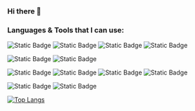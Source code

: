 ### Hi there 👋

### Languages & Tools that I can use:

![Static Badge](https://img.shields.io/badge/MiniProgram-blue?logo=wechat&logoColor=white&color=%2307C160)
![Static Badge](https://img.shields.io/badge/React-blue?logo=react&color=rgb(40%2C44%2C52))
![Static Badge](https://img.shields.io/badge/React%20Native-blue?logo=react&color=rgb(40%2C44%2C52))
![Static Badge](https://img.shields.io/badge/Android-blue?logo=android&logoColor=white&color=%233DDC84)

![Static Badge](https://img.shields.io/badge/Labview-black?logo=labview&color=%23403C3D)
![Static Badge](https://img.shields.io/badge/MATLAB-black?color=%23FF9E0F)

![Static Badge](https://img.shields.io/badge/Python-blue?logo=Python&logoColor=white&color=%233776AB)
![Static Badge](https://img.shields.io/badge/Javascript-black?logo=javascript)
![Static Badge](https://img.shields.io/badge/C%2B%2B-black?logo=cplusplus&logoColor=white&color=%2300599C)
![Static Badge](https://img.shields.io/badge/Java-blue?logo=android&logoColor=white&color=%233DDC84)

![Static Badge](https://img.shields.io/badge/Arduino-black?logo=arduino&logoColor=white&color=%2300979D)
![Static Badge](https://img.shields.io/badge/Synology-black?logo=synology&logoColor=white)


[![Top Langs](https://github-readme-stats.vercel.app/api/top-langs/?username=yyyyyyounger)](https://github.com/anuraghazra/github-readme-stats)


